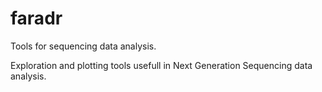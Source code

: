 faradr
======

Tools for sequencing data analysis.

Exploration and plotting tools usefull in Next Generation Sequencing data analysis.
